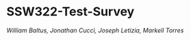 # SSW322-Test-Survey
*William Baltus, Jonathan Cucci, Joseph Letizia, Markell Torres*
 
  
 
   
 
 
 
  
